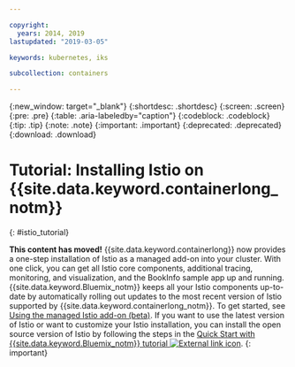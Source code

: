 ```yaml
---

copyright:
  years: 2014, 2019
lastupdated: "2019-03-05"

keywords: kubernetes, iks 

subcollection: containers

---
```


{:new_window: target="_blank"}
{:shortdesc: .shortdesc}
{:screen: .screen}
{:pre: .pre}
{:table: .aria-labeledby="caption"}
{:codeblock: .codeblock}
{:tip: .tip}
{:note: .note}
{:important: .important}
{:deprecated: .deprecated}
{:download: .download}



# Tutorial: Installing Istio on {{site.data.keyword.containerlong_notm}}
{: #istio_tutorial}

**This content has moved!** {{site.data.keyword.containerlong}} now provides a one-step installation of Istio as a managed add-on into your cluster. With one click, you can get all Istio core components, additional tracing, monitoring, and visualization, and the BookInfo sample app up and running. {{site.data.keyword.Bluemix_notm}} keeps all your Istio components up-to-date by automatically rolling out updates to the most recent version of Istio supported by {{site.data.keyword.containerlong_notm}}. To get started, see [Using the managed Istio add-on (beta)](/docs/containers?topic=containers-istio). If you want to use the latest version of Istio or want to customize your Istio installation, you can install the open source version of Istio by following the steps in the [Quick Start with {{site.data.keyword.Bluemix_notm}} tutorial ![External link icon](../icons/launch-glyph.svg "External link icon")](https://istio.io/docs/setup/kubernetes/quick-start-ibm/).
{: important}
